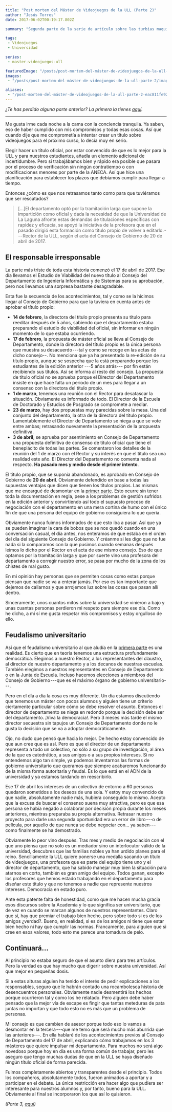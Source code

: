 ```yaml
---
title: "Post mortem del Máster de Videojuegos de la ULL (Parte 2)"
author: "Jesús Torres"
date: 2017-06-02T00:19:17.802Z

summary: "Segunda parte de la serie de artículo sobre las turbias maquinaciones entorno al Máster de Videojuegos de la ULL en 2017."

tags:
 - Videojuegos
 - Universidad

series:
 - master-videojuegos-ull

featuredImage: "/posts/post-mortem-del-máster-de-videojuegos-de-la-ull-parte-2/images/featured.jpg" 
images:
 - "/posts/post-mortem-del-máster-de-videojuegos-de-la-ull-parte-2/images/1.jpg" 

aliases:
 - "/post-mortem-del-máster-de-videojuegos-de-la-ull-parte-2-eac811fe9245"
---
```


_¿Te has perdido alguna parte anterior? La primera la tienes [aquí](https://medium.com/p/c0c48b2305f8/)._

____

Me gusta irme cada noche a la cama con la conciencia tranquila.
Ya saben, eso de haber cumplido con mis compromisos y todas esas cosas.
Así que cuando dije que me comprometía a intentar crear un título sobre videojuegos para el próximo curso, lo decía muy en serio.

Elegir hacer un título oficial, por estar convencido de que es lo mejor para la ULL y para nuestros estudiantes, añadía un elemento adicional de incertidumbre.
Pero si trabajábamos bien y rápido era posible que pasara por el proceso de verificación sin ningún contratiempo o con modificaciones menores por parte de la ANECA.
Así que hice una planificación para establecer los plazos que debíamos cumplir para llegar a tiempo.

Entonces ¿cómo es que nos retrasamos tanto como para que tuviéramos que ser rescatados?

> [...]El departamento optó por la tramitación larga que supone la impartición como oficial y dada la necesidad de que la Universidad de La Laguna afronte estas demandas de titulaciones específicas con rapidez y eficacia, se apoyó la iniciativa de la profesora que en el pasado dirigió esta formación como título propio de volver a editarlo. --- Rector de la ULL, según el acta del Consejo de Gobierno de 20 de abril de 2017.

## El responsable irresponsable

La parte más triste de toda esta historia comenzó el 17 de abril de 2017.
Ese día llevamos el Estudio de Viabilidad del nuevo título al Consejo del Departamento de Ingeniería Informática y de Sistemas para su aprobación, pero nos llevamos una sorpresa bastante desagradable.

Esta fue la secuencia de los acontecimientos, tal y como se la hicimos llegar al Consejo de Gobierno para que la tuviera en cuenta antes de aprobar el título propio:

* **14 de febrero**, la directora del título propio presenta su título para reeditar después de 5 años, sabiendo que el departamento estaba preparando el estudio de viabilidad del oficial, sin informar en ningún momento de lo que estaba ocurriendo.
* **17 de febrero**, la propuesta de máster oficial se lleva al Consejo de Departamento, donde la directora del título propio es la única persona que muestra su desacuerdo ---tal y como se recoge en las actas de dicho consejo--.
No menciona que ya ha presentado la re-edición de su título propio, aunque se sospecha que la está preparando porque los estudiantes de la edición anterior ---5 años atrás--- por fin están recibiendo sus títulos.
Así se informa al resto del consejo.
La propuesta de título oficial no se aprueba porque el Director del Departamento insiste en que hace falta un periodo de un mes para llegar a un consenso con la directora del título propio.
* **1 de marzo**, tenemos una reunión con el Rector para desatascar la situación.
Obviamente es informado de todo.
El Director de la Escuela de Doctorado y Estudios de Posgrado se compromete a mediar.
* **23 de marzo**, hay dos propuestas muy parecidas sobre la mesa.
Una del conjunto del departamento, la otra de la directora del título propio.
Lamentablemente el Director de Departamento se niega a que se vote entre ambas; retrasando nuevamente la presentación de la propuesta definitiva.
* **3 de abril**, se aprueba por asentimiento en Consejo de Departamento una propuesta definitiva de consenso de título oficial que tiene el beneplácito de todas las partes.
Se comentaron los detalles de la reunión del 1 de marzo con el Rector y su interés en que el título sea una realidad este año.
El Director del Departamento no comenta nada al respecto.
**Ha pasado mes y medio desde el primer intento**.

El título propio, que se suponía abandonado, es aprobado en Consejo de Gobierno de **20 de abril**.
Obviamente defendido en base a todas las supuestas ventajas que dicen que tienen los títulos propios.
Las mismas que me encargué de desmontar en la [primer parte](/post/post-mortem-del-máster-de-videojuegos-de-la-ull-parte-1).
Esto ocurre sin tener toda la documentación en regla, pese a los problemas de gestión sufridos en la edición anterior y convirtiendo así todo el supuesto proceso de negociación con el departamento en una mera cortina de humo con el único fin de que una persona del equipo de gobierno consiguiera lo que quería.

Obviamente nunca fuimos informados de que esto iba a pasar.
Así que ya se pueden imaginar la cara de bobos que se nos quedó cuando en una conversación casual, el día antes, nos enteramos de que estaba en el orden del día del siguiente Consejo de Gobierno.
Y créanme si les digo que no fue nada si la comparamos con la que pusimos cuando semanas después leímos lo dicho por el Rector en el acta de ese mismo consejo.
Eso de que optamos por la tramitación larga y que por suerte vino una profesora del departamento a corregir nuestro error, se pasa por mucho de la zona de los chistes de mal gusto.

En mi opinión hay personas que se permiten cosas como estas porque piensan que nadie se va a enterar jamás.
Por eso es tan importante que dejemos de callarnos y que arrojemos luz sobre las cosas que pasan allí dentro.

Sinceramente, unos cuantos mitos sobre la universidad se vinieron a bajo y unas cuantas personas perdieron mi respeto para siempre ese día.
Como he dicho, a mi sí me gusta respetar mis compromisos y estoy orgulloso de ello.

## Feudalismo universitario

Así que el feudalismo universitario al que aludía en la [primera parte](/post/post-mortem-del-máster-de-videojuegos-de-la-ull-parte-1) es una realidad.
Es cierto que en teoría tenemos una estructura profundamente democrática.
Elegimos a nuestro Rector, a los representantes del claustro, al director de nuestro departamento y a los decanos de nuestras escuelas.
También elegimos a nuestros representantes en Consejo de Departamento o en la Junta de Escuela.
Incluso hacemos elecciones a miembros del Consejo de Gobierno ---que es el máximo órgano de gobierno universitario---.

Pero en el día a día la cosa es muy diferente.
Un día estamos discutiendo que tenemos un máster con pocos alumnos y alguien tiene un criterio ciertamente particular sobre cómo se debe resolver el asunto.
Entonces el director de departamento se niega en redondo porque la decisión debe ser del departamento.
¡Viva la democracia!.
Pero 3 meses más tarde el mismo director secuestra sin tapujos un Consejo de Departamento donde no le gusta la decisión que se va a adoptar democráticamente.

Ojo, no dudo que pensó que hacia lo mejor.
De hecho estoy convencido de que aun cree que es así.
Pero es que el director de un departamento representa a todo un colectivo, no sólo a su grupo de investigación, al área de la que es catedrático, a sus amigos o a sus propios intereses.
Si no entendemos algo tan simple, ya podemos inventarnos las formas de gobierno universitario que queramos que siempre acabaremos funcionando de la misma forma autoritaria y feudal.
Es lo que está en el ADN de la universidad y ya estamos tardando en reescribirlo.

Ese 17 de abril los intereses de un colectivo de entorno a 60 personas quedaron sometidos a los deseos de una sola.
Y estoy muy convencido de que nadie, absolutamente nadie más, hubiera conseguido lo mismo.
Acepto que la excusa de buscar el consenso suena muy atractiva, pero es que esa persona se había negado a colaborar por decisión propia durante los meses anteriores, mientras preparaba su propia alternativa.
Retrasar nuestro proyecto para darle una segunda oportunidad era un error de libro ---o de película, por aquello de que nunca se debe negociar con... ya saben--- como finalmente se ha demostrado.

Obviamente lo peor vino después.
Tras mes y medio de negociación con el que uno piensa que no solo es un mediador sino un interlocutor válido de la universidad, descubres que las familias nobles ya han urdido planes para el reino.
Sencillamente la ULL quiere ponerse una medalla sacando un título de videojuegos, una profesora que es parte del equipo tiene uno y el director de departamento, que ha sabido manejar muy bien la situación para atarnos en corto, también es gran amigo del equipo.
Todos ganan, excepto los profesores que hemos estado trabajando en el departamento para diseñar este título y que no tenemos a nadie que represente nuestros intereses.
Democracia en estado puro.

Ante esta patente falta de honestidad, como que me hacen mucha gracia esos discursos sobre la Academia y lo que significa ser universitario, que de vez en cuando se marcan algunos de nuestros representantes.
Claro que sí, hay que premiar el trabajo bien hecho, pero sobre todo si es de los amigos ¿verdad?.
Bueno, en realidad, si es de los amigos ni tiene que estar bien hecho ni hay que cumplir las normas.
Francamente, para alguien que si cree en esos valores, todo esto me parece una tomadura de pelo.

## Continuará...

Al principio no estaba seguro de que el asunto diera para tres artículos.
Pero la verdad es que hay mucho que digerir sobre nuestra universidad.
Así que mejor en pequeñas dosis.

Si a estas alturas alguien ha tenido el interés de pedir explicaciones a los responsables, seguro que le habrán contado una rocambolesca historia de desencuentros personales.
Obviamente nadie desmentirá los hechos porque ocurrieron tal y como los he relatado.
Pero alguien debe haber pensado que la mejor vía de escape es fingir que tantas meteduras de pata juntas no importan y que todo esto no es más que un problema de personas.

Mi consejo es que cambien de asesor porque todo eso lo vamos a desmontar en la tercera ---que me temo que será mucho más aburrida que las anteriores---.
En ella hablaré de los acontecimientos previos al Consejo de Departamento del 17 de abril, explicando cómo trabajamos en los 3 másteres que quiere impulsar mi departamento.
Para muchos no será algo novedoso porque hoy en día es una forma común de trabajar, pero les aseguro que tengo muchas dudas de que en la ULL se haya diseñado ningún título oficial de forma parecida.

Fuimos completamente abiertos y transparentes desde el principio.
Todos los compañeros, absolutamente todos, fueron animados a aportar y a participar en el debate.
La única restricción era hacer algo que pudiera ser interesante para nuestros alumnos y, por tanto, bueno para la ULL.
Obviamente al final se incorporaron los que así lo quisieron.

_(Parte 3, [aquí](/posts/post-mortem-del-máster-de-videojuegos-de-la-ull-parte-3/))_
